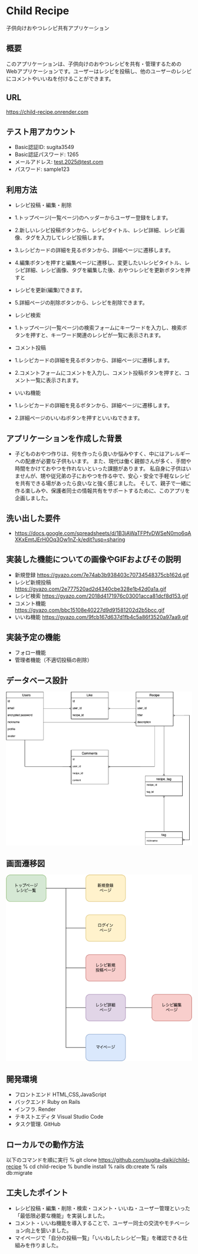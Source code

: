 # Child Recipe

子供向けおやつレシピ共有アプリケーション

## 概要
このアプリケーションは、子供向けのおやつレシピを共有・管理するためのWebアプリケーションです。ユーザーはレシピを投稿し、他のユーザーのレシピにコメントやいいねを付けることができます。

## URL
https://child-recipe.onrender.com

## テスト用アカウント
- Basic認証ID: sugita3549
- Basic認証パスワード: 1265
- メールアドレス: test.2025@test.com
- パスワード: sample123

## 利用方法
- レシピ投稿・編集・削除
- 1.トップページ(一覧ページ)のヘッダーからユーザー登録をします。
- 2.新しいレシピ投稿ボタンから、レシピタイトル、レシピ詳細、レシピ画像、タグを入力してレシピ投稿します。
- 3.レシピカードの詳細を見るボタンから、詳細ページに遷移します。
- 4.編集ボタンを押すと編集ページに遷移し、変更したいレシピタイトル、レシピ詳細、レシピ画像、タグを編集した後、おやつレシピを更新ボタンを押すと
-   レシピを更新(編集)できます。
- 5.詳細ページの削除ボタンから、レシピを削除できます。

- レシピ検索
- 1.トップページ(一覧ページ)の検索フォームにキーワードを入力し、検索ボタンを押すと、キーワード関連のレシピが一覧に表示されます。

- コメント投稿
- 1.レシピカードの詳細を見るボタンから、詳細ページに遷移します。
- 2.コメントフォームにコメントを入力し、コメント投稿ボタンを押すと、コメント一覧に表示されます。

- いいね機能
- 1.レシピカードの詳細を見るボタンから、詳細ページに遷移します。
- 2.詳細ページのいいねボタンを押すといいねできます。

## アプリケーションを作成した背景
- 子どものおやつ作りは、何を作ったら良いか悩みやすく、中にはアレルギーへの配慮が必要な子供もいます。
また、現代は働く親御さんが多く、手間や時間をかけておやつを作れないといった課題があります。
私自身に子供はいませんが、甥や従兄弟の子におやつを作る中で、安心・安全で手軽なレシピを共有できる場があったら良いなと強く感じました。
そして、親子で一緒に作る楽しみや、保護者同士の情報共有をサポートするために、このアプリを企画しました。

## 洗い出した要件
- https://docs.google.com/spreadsheets/d/1B3jAWaTFPfvDWSeN0mo6qAXKxEmtJErH0Oq3Ow1nZ-k/edit?usp=sharing

## 実装した機能についての画像やGIFおよびその説明
- 新規登録 https://gyazo.com/7e74ab3b938403c70734548375cb162d.gif
- レシピ新規投稿 https://gyazo.com/2e777520ad2d4340cbe328e1b42d0a1a.gif
- レシピ検索 https://gyazo.com/2018d4171976c03001acca81dcf8d153.gif
- コメント機能 https://gyazo.com/bbc15108e40227d9d91581202d2b5bcc.gif
- いいね機能 https://gyazo.com/9fcb167d637d1fb4c5a86f3520a97aa9.gif

## 実装予定の機能
- フォロー機能
- 管理者機能（不適切投稿の削除）

## データベース設計
![child-recipe](public/images/child-recipe.png)

## 画面遷移図
![画面遷移図](public/images/display.png)


## 開発環境
- フロントエンド     HTML,CSS,JavaScript
- バックエンド       Ruby on Rails
- インフラ.         Render
- テキストエディタ   Visual Studio Code
- タスク管理.       GitHub

## ローカルでの動作方法
以下のコマンドを順に実行
 % git clone https://github.com/sugita-daiki/child-recipe
 % cd child-recipe
 % bundle install
 % rails db:create
 % rails db:migrate

## 工夫したポイント

- レシピ投稿・編集・削除・検索・コメント・いいね・ユーザー管理といった「最低限必要な機能」を実装しました。
- コメント・いいね機能を導入することで、ユーザー同士の交流やモチベーション向上を狙いました。
- マイページで「自分の投稿一覧」「いいねしたレシピ一覧」を確認できる仕組みを作りました。